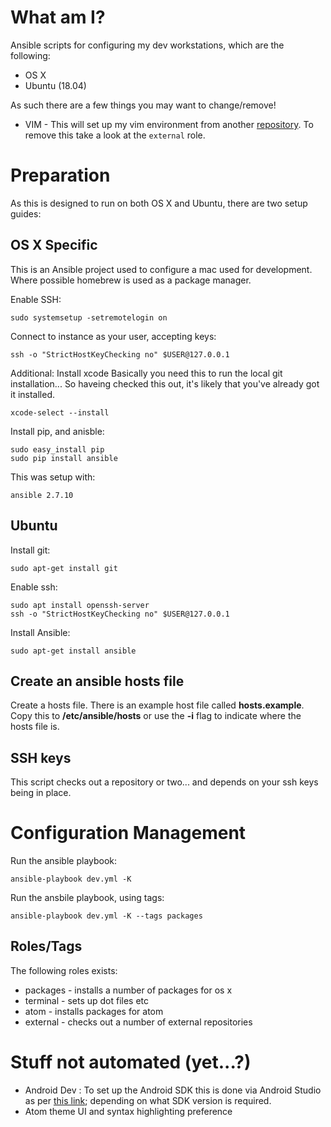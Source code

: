 # What am I?
Ansible scripts for configuring my dev workstations, which are the following:
* OS X
* Ubuntu (18.04)

As such there are a few things you may want to change/remove!
* VIM - This will set up my vim environment from another [repository](https://github.com/terrortylor/vim-environment). To remove this take a look at the `external` role.

# Preparation
As this is designed to run on both OS X and Ubuntu, there are two setup guides:

## OS X Specific
This is an Ansible project used to configure a mac used for development.
Where possible homebrew is used as a package manager.

Enable SSH:
```
sudo systemsetup -setremotelogin on
```

Connect to instance as your user, accepting keys:
```
ssh -o "StrictHostKeyChecking no" $USER@127.0.0.1
```

Additional: Install xcode
Basically you need this to run the local git installation...
So haveing checked this out, it's likely that you've already got it installed.
```
xcode-select --install
```

Install pip, and anisble:
```
sudo easy_install pip
sudo pip install ansible
```

This was setup with:
```
ansible 2.7.10
```

## Ubuntu
Install git:
```
sudo apt-get install git
```

Enable ssh:
```
sudo apt install openssh-server
ssh -o "StrictHostKeyChecking no" $USER@127.0.0.1
```

Install Ansible:
```
sudo apt-get install ansible
```

## Create an ansible hosts file

Create a hosts file. There is an example host file called **hosts.example**. Copy this to **/etc/ansible/hosts** or use the **-i** flag to indicate where the hosts file is.

## SSH keys
This script checks out a repository or two... and depends on your ssh keys being in place.

# Configuration Management
Run the ansible playbook:
```
ansible-playbook dev.yml -K
```

Run the ansbile playbook, using tags:
```
ansible-playbook dev.yml -K --tags packages
```

## Roles/Tags
The following roles exists:

* packages - installs a number of packages for os x
* terminal - sets up dot files etc
* atom - installs packages for atom
* external - checks out a number of external repositories

# Stuff not automated (yet...?)
*  Android Dev : To set up the Android SDK this is done via Android Studio as per [this link](https://facebook.github.io/react-native/docs/getting-started.html); depending on what SDK version is required.
* Atom theme UI and syntax highlighting preference
